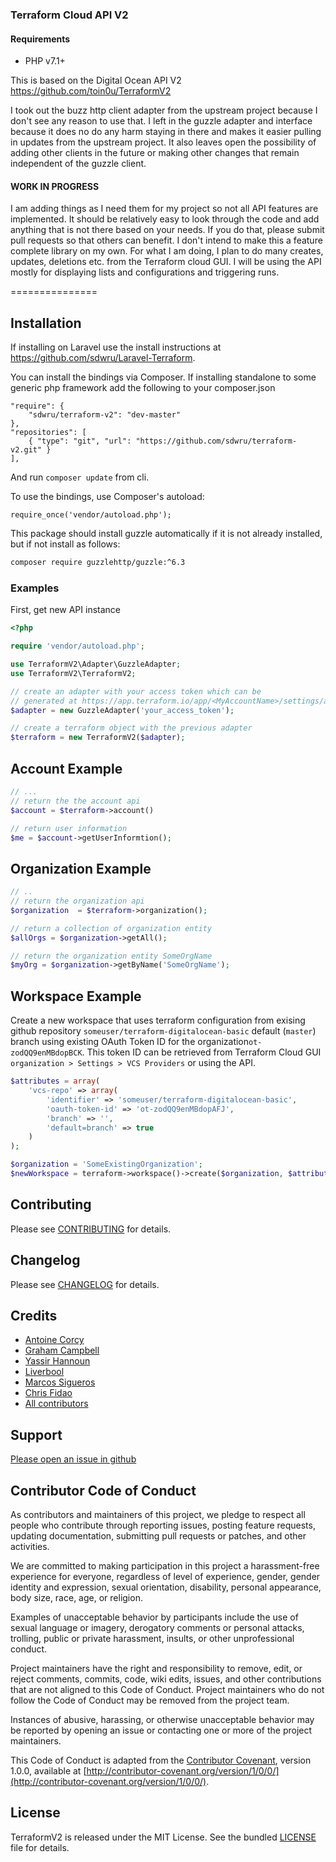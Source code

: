 ### Terraform Cloud API V2
#### Requirements
* PHP v7.1+

This is based on the Digital Ocean API V2
https://github.com/toin0u/TerraformV2

I took out the buzz http client adapter from the upstream project because I don't see any reason to use that.  I left in the guzzle adapter and interface because it does no do any harm staying in there and makes it easier pulling in updates from the upstream project.  It also leaves open the possibility of adding other clients in the future or making other changes that remain independent of the guzzle client.

#### WORK IN PROGRESS

I am adding things as I need them for my project so not all API features are implemented.  It should be relatively easy to look through the code and add anything that is not there based on your needs.  If you do that, please submit pull requests so that others can benefit.  I don't intend to make this a feature complete library on my own.  For what I am doing, I plan to do many creates, updates, deletions etc. from the Terraform cloud GUI.  I will be using the API mostly for displaying lists and configurations and triggering runs.

===============

Installation
------------

If installing on Laravel use the install instructions at https://github.com/sdwru/Laravel-Terraform.

You can install the bindings via Composer. If installing standalone to some generic php framework add the following to your composer.json
```
"require": {
    "sdwru/terraform-v2": "dev-master"
},
"repositories": [
    { "type": "git", "url": "https://github.com/sdwru/terraform-v2.git" }
],
```
And run `composer update` from cli.

To use the bindings, use Composer's autoload:
```
require_once('vendor/autoload.php');
```

This package should install guzzle automatically if it is not already installed, but if not install as follows:
```bash
composer require guzzlehttp/guzzle:^6.3
```
### Examples

First, get new API instance
```php
<?php

require 'vendor/autoload.php';

use TerraformV2\Adapter\GuzzleAdapter;
use TerraformV2\TerraformV2;

// create an adapter with your access token which can be
// generated at https://app.terraform.io/app/<MyAccountName>/settings/authentication-tokens
$adapter = new GuzzleAdapter('your_access_token');

// create a terraform object with the previous adapter
$terraform = new TerraformV2($adapter);
```
Account Example
-------
```php
// ...
// return the the account api
$account = $terraform->account()

// return user information
$me = $account->getUserInformtion();
````

Organization Example
------

```php
// ..
// return the organization api
$organization  = $terraform->organization();

// return a collection of organization entity
$allOrgs = $organization->getAll();

// return the organization entity SomeOrgName
$myOrg = $organization->getByName('SomeOrgName');
```
Workspace Example
------
Create a new workspace that uses terraform configuration from exising github repository `someuser/terraform-digitalocean-basic`
default (`master`) branch using existing OAuth Token ID for the organization`ot-zodQQ9enMBdopBCK`.  This token ID can be retrieved from Terraform Cloud GUI `organization > Settings > VCS Providers` or using the API.
```php
$attributes = array(
    'vcs-repo' => array(
        'identifier' => 'someuser/terraform-digitalocean-basic',
        'oauth-token-id' => 'ot-zodQQ9enMBdopAFJ',
        'branch' => '',
        'default=branch' => true
    )
);

$organization = 'SomeExistingOrganization';
$newWorkspace = terraform->workspace()->create($organization, $attributes);
```




Contributing
------------

Please see [CONTRIBUTING](https://github.com/sdwru/terraform-v2/blob/master/CONTRIBUTING.md) for details.

Changelog
---------

Please see [CHANGELOG](https://github.com/toin0u/terraform-v2/blob/master/CHANGELOG.md) for details.

Credits
-------

* [Antoine Corcy](https://twitter.com/toin0u)
* [Graham Campbell](https://twitter.com/GrahamCampbell)
* [Yassir Hannoun](https://twitter.com/yassirh)
* [Liverbool](https://github.com/liverbool)
* [Marcos Sigueros](https://github.com/alrik11es)
* [Chris Fidao](https://github.com/fideloper)
* [All contributors](https://github.com/toin0u/AwxV2/contributors)

Support
-------

[Please open an issue in github](https://github.com/sdwru/terraform-v2/issues)

Contributor Code of Conduct
---------------------------

As contributors and maintainers of this project, we pledge to respect all people
who contribute through reporting issues, posting feature requests, updating
documentation, submitting pull requests or patches, and other activities.

We are committed to making participation in this project a harassment-free
experience for everyone, regardless of level of experience, gender, gender
identity and expression, sexual orientation, disability, personal appearance,
body size, race, age, or religion.

Examples of unacceptable behavior by participants include the use of sexual
language or imagery, derogatory comments or personal attacks, trolling, public
or private harassment, insults, or other unprofessional conduct.

Project maintainers have the right and responsibility to remove, edit, or reject
comments, commits, code, wiki edits, issues, and other contributions that are
not aligned to this Code of Conduct. Project maintainers who do not follow the
Code of Conduct may be removed from the project team.

Instances of abusive, harassing, or otherwise unacceptable behavior may be
reported by opening an issue or contacting one or more of the project
maintainers.

This Code of Conduct is adapted from the [Contributor
Covenant](http:contributor-covenant.org), version 1.0.0, available at
[http://contributor-covenant.org/version/1/0/0/](http://contributor-covenant.org/version/1/0/0/).

License
-------

TerraformV2 is released under the MIT License. See the bundled
[LICENSE](https://github.com/sdwru/terraform-v2/blob/master/LICENSE) file for details.
